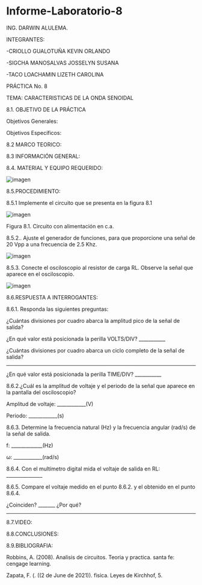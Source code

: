 # Informe-Laboratorio-8

ING. DARWIN ALULEMA.

INTEGRANTES:

-CRIOLLO GUALOTUÑA KEVIN ORLANDO

-SIGCHA MANOSALVAS JOSSELYN SUSANA

-TACO LOACHAMIN LIZETH CAROLINA

PRÁCTICA No. 8

TEMA: CARACTERISTICAS DE LA ONDA SENOIDAL


8.1. OBJETIVO DE LA PRÁCTICA


Objetivos Generales:

Objetivos Específicos:




8.2 MARCO TEORICO:




8.3 INFORMACIÓN GENERAL:



8.4. MATERIAL Y EQUIPO REQUERIDO:

![imagen](https://user-images.githubusercontent.com/85263529/132276601-74510bac-d393-4365-9f3d-e634b276572a.png)


8.5.PROCEDIMIENTO:

8.5.1 Implemente el circuito que se presenta en la figura 8.1

![imagen](https://user-images.githubusercontent.com/85263529/132276776-c5a2d86f-195b-4a35-b99c-4f383bd7c304.png)

  Figura 8.1. Circuito con alimentación en c.a.
  
8.5.2.. Ajuste el generador de funciones, para que proporcione una señal de 20 Vpp a  una frecuencia de 2.5 Khz. 

![imagen](https://user-images.githubusercontent.com/85263529/132281911-41687030-485b-4c79-b85c-41a1c1a7a84c.png)

8.5.3. Conecte el osciloscopio al resistor de carga RL. Observe la señal que aparece en  el osciloscopio. 

![imagen](https://user-images.githubusercontent.com/85263529/132282261-5ce93869-5c3a-46ba-8611-142d65f77463.png)

8.6.RESPUESTA A INTERROGANTES:

8.6.1. Responda las siguientes preguntas: 

¿Cuántas divisiones por cuadro abarca la amplitud pico de la señal de salida? 
 
¿En qué valor está posicionada la perilla VOLTS/DIV? ___________ 

¿Cuántas divisiones por cuadro abarca un ciclo completo de la señal de salida? 
__________ 

¿En qué valor está posicionada la perilla TIME/DIV? ___________ 

8.6.2.¿Cuál es la amplitud de voltaje y el periodo de la señal que aparece en la pantalla 
del osciloscopio? 

Amplitud de voltaje: ____________(V) 

Periodo: ____________(s) 

8.6.3. Determine la frecuencia natural (Hz) y la frecuencia angular (rad/s) de la señal de 
salida. 

f: _____________(Hz) 

ω: ____________(rad/s) 

8.6.4. Con el multímetro digital mida el voltaje de salida en RL: _______________ 

8.6.5. Compare el voltaje medido en el punto 8.6.2. y el obtenido en el punto 8.6.4. 

¿Coinciden? _______ ¿Por qué? 
_______________________________________________

8.7.VIDEO: 




8.8.CONCLUSIONES:





8.9.BIBLIOGRAFIA:

Robbins, A. (2008). Analisis de circuitos. Teoria y practica. santa fe: cengage learning.

Zapata, F. (. ((2 de June de 2021)). fisica. Leyes de Kirchhof, 5.




















